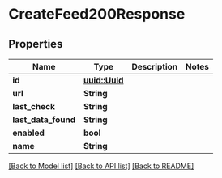 # CreateFeed200Response

## Properties

Name | Type | Description | Notes
------------ | ------------- | ------------- | -------------
**id** | [**uuid::Uuid**](uuid::Uuid.md) |  | 
**url** | **String** |  | 
**last_check** | **String** |  | 
**last_data_found** | **String** |  | 
**enabled** | **bool** |  | 
**name** | **String** |  | 

[[Back to Model list]](../README.md#documentation-for-models) [[Back to API list]](../README.md#documentation-for-api-endpoints) [[Back to README]](../README.md)


